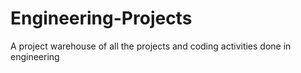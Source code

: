 # Engineering-Projects
A project warehouse of all the projects  and coding activities done in engineering
